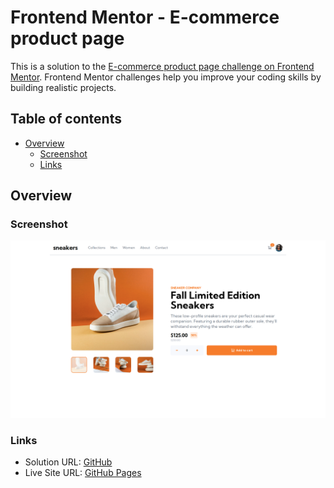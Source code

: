 # Frontend Mentor - E-commerce product page

This is a solution to the [E-commerce product page challenge on Frontend Mentor](https://www.frontendmentor.io/challenges/ecommerce-product-page-UPsZ9MJp6). Frontend Mentor challenges help you improve your coding skills by building realistic projects.

## Table of contents

- [Overview](#overview)
  - [Screenshot](#screenshot)
  - [Links](#links)

## Overview

### Screenshot

![Interactive comments section](./screenshot.png)

### Links

- Solution URL: [GitHub](https://github.com/wingedotter5/ecommerce-product-page)
- Live Site URL: [GitHub Pages](https://wingedotter5.github.io/ecommerce-product-page)